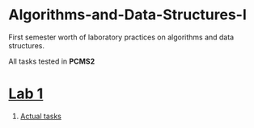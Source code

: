 # Algorithms-and-Data-Structures-I
First semester worth of laboratory practices on algorithms and data structures.

All tasks tested in **PCMS2** 

# [Lab 1](http://neerc.ifmo.ru/teaching/disalgo/problems/problems1.pdf)
1. [Actual tasks](https://github.com/nazzrrg/Algorithms-and-Data-Structures-I/tree/master/Algorithms%20and%20Data%20Structures/lab1)
